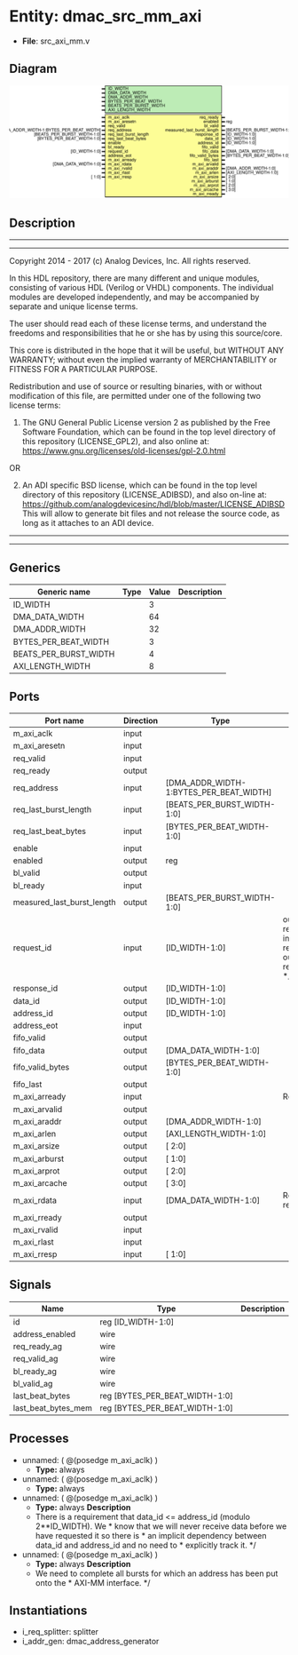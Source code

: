 # Entity: dmac_src_mm_axi

- **File**: src_axi_mm.v
## Diagram

![Diagram](src_axi_mm.svg "Diagram")
## Description

 ***************************************************************************
 ***************************************************************************
 Copyright 2014 - 2017 (c) Analog Devices, Inc. All rights reserved.

 In this HDL repository, there are many different and unique modules, consisting
 of various HDL (Verilog or VHDL) components. The individual modules are
 developed independently, and may be accompanied by separate and unique license
 terms.

 The user should read each of these license terms, and understand the
 freedoms and responsibilities that he or she has by using this source/core.

 This core is distributed in the hope that it will be useful, but WITHOUT ANY
 WARRANTY; without even the implied warranty of MERCHANTABILITY or FITNESS FOR
 A PARTICULAR PURPOSE.

 Redistribution and use of source or resulting binaries, with or without modification
 of this file, are permitted under one of the following two license terms:

   1. The GNU General Public License version 2 as published by the
      Free Software Foundation, which can be found in the top level directory
      of this repository (LICENSE_GPL2), and also online at:
      <https://www.gnu.org/licenses/old-licenses/gpl-2.0.html>

 OR

   2. An ADI specific BSD license, which can be found in the top level directory
      of this repository (LICENSE_ADIBSD), and also on-line at:
      https://github.com/analogdevicesinc/hdl/blob/master/LICENSE_ADIBSD
      This will allow to generate bit files and not release the source code,
      as long as it attaches to an ADI device.

 ***************************************************************************
 ***************************************************************************

## Generics

| Generic name          | Type | Value | Description |
| --------------------- | ---- | ----- | ----------- |
| ID_WIDTH              |      | 3     |             |
| DMA_DATA_WIDTH        |      | 64    |             |
| DMA_ADDR_WIDTH        |      | 32    |             |
| BYTES_PER_BEAT_WIDTH  |      | 3     |             |
| BEATS_PER_BURST_WIDTH |      | 4     |             |
| AXI_LENGTH_WIDTH      |      | 8     |             |
## Ports

| Port name                  | Direction | Type                                    | Description                                                                                                                                              |
| -------------------------- | --------- | --------------------------------------- | -------------------------------------------------------------------------------------------------------------------------------------------------------- |
| m_axi_aclk                 | input     |                                         |                                                                                                                                                          |
| m_axi_aresetn              | input     |                                         |                                                                                                                                                          |
| req_valid                  | input     |                                         |                                                                                                                                                          |
| req_ready                  | output    |                                         |                                                                                                                                                          |
| req_address                | input     | [DMA_ADDR_WIDTH-1:BYTES_PER_BEAT_WIDTH] |                                                                                                                                                          |
| req_last_burst_length      | input     | [BEATS_PER_BURST_WIDTH-1:0]             |                                                                                                                                                          |
| req_last_beat_bytes        | input     | [BYTES_PER_BEAT_WIDTH-1:0]              |                                                                                                                                                          |
| enable                     | input     |                                         |                                                                                                                                                          |
| enabled                    | output    | reg                                     |                                                                                                                                                          |
| bl_valid                   | output    |                                         |                                                                                                                                                          |
| bl_ready                   | input     |                                         |                                                                                                                                                          |
| measured_last_burst_length | output    | [BEATS_PER_BURST_WIDTH-1:0]             |                                                                                                                                                          |
| request_id                 | input     | [ID_WIDTH-1:0]                          |   output                          response_valid,   input                           response_ready,   output [1:0]                    response_resp, */  |
| response_id                | output    | [ID_WIDTH-1:0]                          |                                                                                                                                                          |
| data_id                    | output    | [ID_WIDTH-1:0]                          |                                                                                                                                                          |
| address_id                 | output    | [ID_WIDTH-1:0]                          |                                                                                                                                                          |
| address_eot                | input     |                                         |                                                                                                                                                          |
| fifo_valid                 | output    |                                         |                                                                                                                                                          |
| fifo_data                  | output    | [DMA_DATA_WIDTH-1:0]                    |                                                                                                                                                          |
| fifo_valid_bytes           | output    | [BYTES_PER_BEAT_WIDTH-1:0]              |                                                                                                                                                          |
| fifo_last                  | output    |                                         |                                                                                                                                                          |
| m_axi_arready              | input     |                                         |  Read address                                                                                                                                            |
| m_axi_arvalid              | output    |                                         |                                                                                                                                                          |
| m_axi_araddr               | output    | [DMA_ADDR_WIDTH-1:0]                    |                                                                                                                                                          |
| m_axi_arlen                | output    | [AXI_LENGTH_WIDTH-1:0]                  |                                                                                                                                                          |
| m_axi_arsize               | output    | [ 2:0]                                  |                                                                                                                                                          |
| m_axi_arburst              | output    | [ 1:0]                                  |                                                                                                                                                          |
| m_axi_arprot               | output    | [ 2:0]                                  |                                                                                                                                                          |
| m_axi_arcache              | output    | [ 3:0]                                  |                                                                                                                                                          |
| m_axi_rdata                | input     | [DMA_DATA_WIDTH-1:0]                    |  Read data and response                                                                                                                                  |
| m_axi_rready               | output    |                                         |                                                                                                                                                          |
| m_axi_rvalid               | input     |                                         |                                                                                                                                                          |
| m_axi_rlast                | input     |                                         |                                                                                                                                                          |
| m_axi_rresp                | input     | [ 1:0]                                  |                                                                                                                                                          |
## Signals

| Name                | Type                           | Description |
| ------------------- | ------------------------------ | ----------- |
| id                  | reg [ID_WIDTH-1:0]             |             |
| address_enabled     | wire                           |             |
| req_ready_ag        | wire                           |             |
| req_valid_ag        | wire                           |             |
| bl_ready_ag         | wire                           |             |
| bl_valid_ag         | wire                           |             |
| last_beat_bytes     | reg [BYTES_PER_BEAT_WIDTH-1:0] |             |
| last_beat_bytes_mem | reg [BYTES_PER_BEAT_WIDTH-1:0] |             |
## Processes
- unnamed: ( @(posedge m_axi_aclk) )
  - **Type:** always
- unnamed: ( @(posedge m_axi_aclk) )
  - **Type:** always
- unnamed: ( @(posedge m_axi_aclk) )
  - **Type:** always
**Description**
  * There is a requirement that data_id <= address_id (modulo 2**ID_WIDTH).  We  * know that we will never receive data before we have requested it so there is  * an implicit dependency between data_id and address_id and no need to  * explicitly track it.  */ 
- unnamed: ( @(posedge m_axi_aclk) )
  - **Type:** always
**Description**
  * We need to complete all bursts for which an address has been put onto the  * AXI-MM interface.  */ 
## Instantiations

- i_req_splitter: splitter
- i_addr_gen: dmac_address_generator
